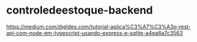 # controledeestoque-backend

https://medium.com/@eldes.com/tutorial-aplica%C3%A7%C3%A3o-rest-api-com-node-em-typescript-usando-express-e-sqlite-a4ea6a7c3563
